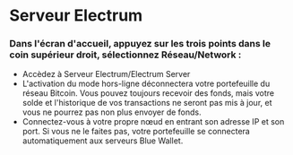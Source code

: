# Serveur Electrum

### **Dans l'écran d'accueil, appuyez sur les trois points dans le coin supérieur droit, sélectionnez Réseau/Network :**

* Accèdez à Serveur Electrum/Electrum Server
* L'activation du mode hors-ligne déconnectera votre portefeuille du réseau Bitcoin. Vous pouvez toujours recevoir des fonds, mais votre solde et l'historique de vos transactions ne seront pas mis à jour, et vous ne pourrez pas non plus envoyer de fonds.
* Connectez-vous à votre propre nœud en entrant son adresse IP et son port. Si vous ne le faites pas, votre portefeuille se connectera automatiquement aux serveurs Blue Wallet.
